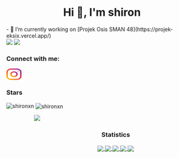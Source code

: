 <h1 align="center">Hi 👋, I'm shiron</h1>
- 🔭 I’m currently working on [Projek Osis SMAN 48](https://projek-eksix.vercel.app/)



<div> <a href="https://github.com/shironxn" target="_blank"><img src="https://img.shields.io/badge/GitHub-100000?style=for-the-badge&logo=github&logoColor=white" target="_blank"></a>
<a href="https://instagram.com/shironxn" target="_blank"><img src="https://img.shields.io/badge/Instagram-E4405F?style=for-the-badge&logo=instagram&logoColor=white" target="_blank"></a>
</div><h3 align="left">Connect with me:</h3>
<p align="left">
<a href="https://instagram.com/shironxn" target="blank"><img align="center" src="https://raw.githubusercontent.com/teamedwardforever/Readme-Generator/71f25dd8b98329b168142a6b782a107b75eab178/svg/Social/instagram.svg" alt="shironxn" height="30" width="40" /></a></p>

<h3 align="left">Stars</h3>
<img align="left" height="180em" src="https://github-readme-stats.vercel.app/api/top-langs/?username=shironxn&layout=compact&theme=apprentice" alt=shironxn />

<p>&nbsp;<img align="center" height="180em" src="https://github-readme-stats.vercel.app/api?username=shironxn&show_icons=true&locale=en&theme=apprentice" alt="shironxn" /></p>

<img src="https://user-images.githubusercontent.com/73097560/115834477-dbab4500-a447-11eb-908a-139a6edaec5c.gif"><h3 align="center">Statistics</h3>
<div align="center">
<a href="https://github.com/shironxn">
<img align="center" src="http://github-profile-summary-cards.vercel.app/api/cards/stats?username=shironxn&theme=apprentice" height="180em" />
<img align="center" src="http://github-profile-summary-cards.vercel.app/api/cards/most-commit-language?username=shironxn&theme=2077" height="180em" />
<img align="center" src="http://github-profile-summary-cards.vercel.app/api/cards/repos-per-language?username=shironxn&theme=2077" height="180em" />
<img align="center" src="http://github-profile-summary-cards.vercel.app/api/cards/productive-time?username=shironxn&theme=2077" height="180em" />
<img align="center" src="http://github-profile-summary-cards.vercel.app/api/cards/profile-details?username=shironxn&theme=apprentice" height="180em" />
</div>
